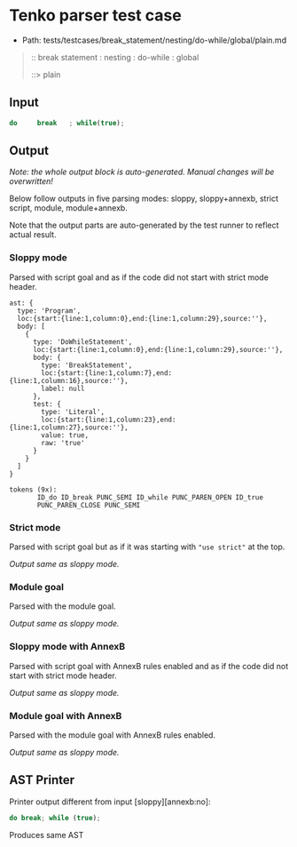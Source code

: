 # Tenko parser test case

- Path: tests/testcases/break_statement/nesting/do-while/global/plain.md

> :: break statement : nesting : do-while : global
>
> ::> plain

## Input

`````js
do     break   ; while(true);
`````

## Output

_Note: the whole output block is auto-generated. Manual changes will be overwritten!_

Below follow outputs in five parsing modes: sloppy, sloppy+annexb, strict script, module, module+annexb.

Note that the output parts are auto-generated by the test runner to reflect actual result.

### Sloppy mode

Parsed with script goal and as if the code did not start with strict mode header.

`````
ast: {
  type: 'Program',
  loc:{start:{line:1,column:0},end:{line:1,column:29},source:''},
  body: [
    {
      type: 'DoWhileStatement',
      loc:{start:{line:1,column:0},end:{line:1,column:29},source:''},
      body: {
        type: 'BreakStatement',
        loc:{start:{line:1,column:7},end:{line:1,column:16},source:''},
        label: null
      },
      test: {
        type: 'Literal',
        loc:{start:{line:1,column:23},end:{line:1,column:27},source:''},
        value: true,
        raw: 'true'
      }
    }
  ]
}

tokens (9x):
       ID_do ID_break PUNC_SEMI ID_while PUNC_PAREN_OPEN ID_true
       PUNC_PAREN_CLOSE PUNC_SEMI
`````

### Strict mode

Parsed with script goal but as if it was starting with `"use strict"` at the top.

_Output same as sloppy mode._

### Module goal

Parsed with the module goal.

_Output same as sloppy mode._

### Sloppy mode with AnnexB

Parsed with script goal with AnnexB rules enabled and as if the code did not start with strict mode header.

_Output same as sloppy mode._

### Module goal with AnnexB

Parsed with the module goal with AnnexB rules enabled.

_Output same as sloppy mode._

## AST Printer

Printer output different from input [sloppy][annexb:no]:

````js
do break; while (true);
````

Produces same AST
